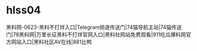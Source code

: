 # hlss04
黑料网-0623-黑料不打烊入口|Telegram频道传送门|74猫导航主站|74猫传送门|78黑料网|万里长征黑料不打烊官网入口|黑料社网站免费观看|911吃瓜爆料网官方网站入口|黑料社区AV在线|881比鸭
